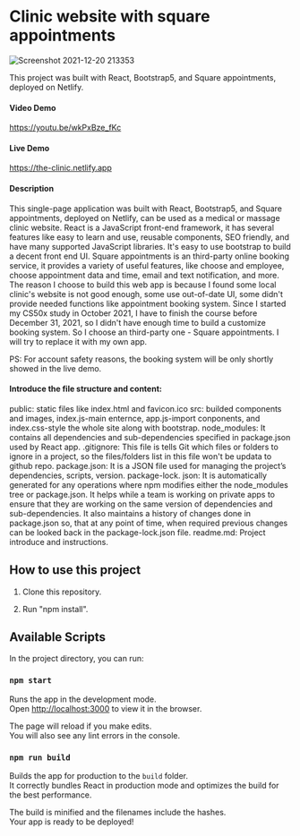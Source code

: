 # Clinic website with square appointments

![Screenshot 2021-12-20 213353](https://user-images.githubusercontent.com/82341009/146866888-6d00f3d9-31c7-4273-a27c-a118991d1749.png)

This project was built with React, Bootstrap5, and Square appointments, deployed on Netlify.

#### Video Demo

https://youtu.be/wkPxBze_fKc

#### Live Demo

https://the-clinic.netlify.app

#### Description

This single-page application was built with React, Bootstrap5, and Square appointments, deployed on Netlify, can be used as a medical or massage clinic website.
React is a JavaScript front-end framework, it has several features like easy to learn and use, reusable components, SEO friendly, and have many supported JavaScript libraries.
It's easy to use bootstrap to build a decent front end UI.
Square appointments is an third-party online booking service, it provides a variety of useful features, like choose and employee, choose appointment data and time, email and text notification, and more. 
The reason I choose to build this web app is because I found some local clinic's website is not good enough, some use out-of-date UI, some didn't provide needed functions like appointment booking system.
Since I started my CS50x study in October 2021, I have to finish the course before December 31, 2021, so I didn't have enough time to build a customize booking system. So I choose an third-party one - 
Square appointments. I will try to replace it with my own app.

PS: For account safety reasons, the booking system will be only shortly showed in the live demo.

#### Introduce the file structure and content:

public: static files like index.html and favicon.ico 
src: builded components and images, index.js-main enternce, app.js-import conponents, and index.css-style the whole site along with bootstrap.
node_modules: It contains all dependencies and sub-dependencies specified in package.json used by React app.
.gitignore: This file is tells Git which files or folders to ignore in a project, so the files/folders list in this file won't be updata to github repo.
package.json: It is a JSON file used for managing the project’s dependencies, scripts, version.
package-lock. json: It is automatically generated for any operations where npm modifies either the node_modules tree or package.json. 
It helps while a team is working on private apps to ensure that they are working on the same version of dependencies and sub-dependencies. 
It also maintains a history of changes done in package.json so, that at any point of time, when required previous changes can be looked back in the package-lock.json file.
readme.md: Project introduce and instructions.


## How to use this project

1. Clone this repository.

2. Run "npm install".

## Available Scripts

In the project directory, you can run:

### `npm start`

Runs the app in the development mode.\
Open [http://localhost:3000](http://localhost:3000) to view it in the browser.

The page will reload if you make edits.\
You will also see any lint errors in the console.

### `npm run build`

Builds the app for production to the `build` folder.\
It correctly bundles React in production mode and optimizes the build for the best performance.

The build is minified and the filenames include the hashes.\
Your app is ready to be deployed!
